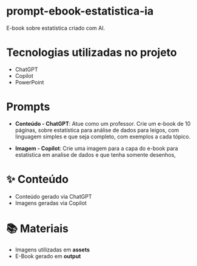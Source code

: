 # prompt-ebook-estatistica-ia
E-book sobre estatística criado com AI.

# Tecnologias utilizadas no projeto
- ChatGPT 
- Copilot 
- PowerPoint 

# Prompts

- **Conteúdo - ChatGPT**: Atue como um professor. Crie um e-book de 10 páginas, sobre estatística para análise de dados para leigos, com linguagem simples e que seja completo, com exemplos a cada tópico.
  
- **Imagem - Copilot**: Crie uma imagem para a capa do e-book para estatistica em analise de dados e que tenha somente desenhos,
  
# ✨ Conteúdo
- Conteúdo gerado via ChatGPT
- Imagens geradas via Copilot
  
# 📚 Materiais
- Imagens utilizadas em  **assets**
- E-Book gerado em **output**
